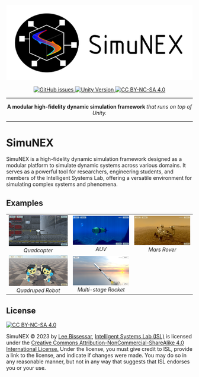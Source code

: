 ![SimuNEX header image](docs/assets/SimuNEX.png)

<p align="center">
  <a href="https://github.com/intelligent-systems-lab-org/SimuNEX/issues">
    <img src="https://img.shields.io/github/issues/intelligent-systems-lab-org/SimuNEX" alt="GitHub issues">
  </a>
  <a href="https://unity.com/">
    <img src="https://img.shields.io/badge/Unity-2022.3.10f1-blue.svg" alt="Unity Version">
  </a>
  <a href="http://creativecommons.org/licenses/by-nc-sa/4.0/">
    <img src="https://img.shields.io/badge/License-CC%20BY--NC--SA%204.0-lightgrey.svg" alt="CC BY-NC-SA 4.0">
  </a>
</p>

-----

<p align = "center">
<b>A modular high-fidelity dynamic simulation framework </b>
<i>that runs on top of Unity.</i>
</p>

-----

# SimuNEX
SimuNEX is a high-fidelity dynamic simulation framework designed as a modular platform to simulate dynamic systems across various domains. It serves as a powerful tool for researchers, engineering students, and members of the Intelligent Systems Lab, offering a versatile environment for simulating complex systems and phenomena.

## Examples
<table>
  <tr>
    <td align="center">
      <img src="docs/assets/examples/QuadcopterUnity.PNG" width="180" />
      <br />
      <i>Quadcopter</i>
    </td>
    <td align="center">
      <img src="docs/assets/examples/AUVUnity.PNG" width="180" />
      <br />
      <i>AUV</i>
    </td>
    <td align="center">
      <img src="docs/assets/examples/RoverUnity.PNG" width="180" />
      <br />
      <i>Mars Rover</i>
    </td>
  </tr>
  <tr>
    <td align="center">
      <img src="docs/assets/examples/QuadrupedUnity.PNG" width="180" />
      <br />
      <i>Quadruped Robot</i>
    </td>
    <td align="center">
      <img src="docs/assets/examples/RocketUnity.PNG" width="180" />
      <br />
      <i>Multi-stage Rocket</i>
    </td>
    <td align="center"></td> <!-- Empty space -->
  </tr>
</table>


## License
[![CC BY-NC-SA 4.0][cc-by-nc-sa-image]][cc-by-nc-sa]

[cc-by-nc-sa]: http://creativecommons.org/licenses/by-nc-sa/4.0/
[cc-by-nc-sa-image]: https://licensebuttons.net/l/by-nc-sa/4.0/88x31.png

SimuNEX © 2023 by [Lee Bissessar](https://github.com/leebissessar5), [Intelligent Systems Lab (ISL)](https://intelsyslab.com/) is licensed under the
[Creative Commons Attribution-NonCommercial-ShareAlike 4.0 International License.][cc-by-nc-sa] Under the license, you must give credit to ISL, provide a link to the license, and indicate if changes were made. You may do so in any reasonable manner, but not in any way that suggests that ISL endorses you or your use.